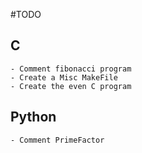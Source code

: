 #TODO

## C
	- Comment fibonacci program
	- Create a Misc MakeFile
	- Create the even C program 

## Python
	- Comment PrimeFactor
